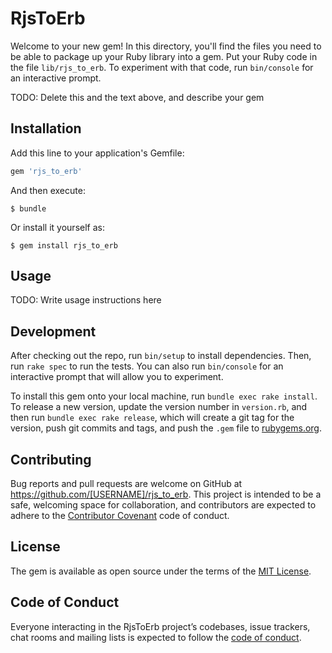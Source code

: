 # RjsToErb

Welcome to your new gem! In this directory, you'll find the files you need to be able to package up your Ruby library into a gem. Put your Ruby code in the file `lib/rjs_to_erb`. To experiment with that code, run `bin/console` for an interactive prompt.

TODO: Delete this and the text above, and describe your gem

## Installation

Add this line to your application's Gemfile:

```ruby
gem 'rjs_to_erb'
```

And then execute:

    $ bundle

Or install it yourself as:

    $ gem install rjs_to_erb

## Usage

TODO: Write usage instructions here

## Development

After checking out the repo, run `bin/setup` to install dependencies. Then, run `rake spec` to run the tests. You can also run `bin/console` for an interactive prompt that will allow you to experiment.

To install this gem onto your local machine, run `bundle exec rake install`. To release a new version, update the version number in `version.rb`, and then run `bundle exec rake release`, which will create a git tag for the version, push git commits and tags, and push the `.gem` file to [rubygems.org](https://rubygems.org).

## Contributing

Bug reports and pull requests are welcome on GitHub at https://github.com/[USERNAME]/rjs_to_erb. This project is intended to be a safe, welcoming space for collaboration, and contributors are expected to adhere to the [Contributor Covenant](http://contributor-covenant.org) code of conduct.

## License

The gem is available as open source under the terms of the [MIT License](https://opensource.org/licenses/MIT).

## Code of Conduct

Everyone interacting in the RjsToErb project’s codebases, issue trackers, chat rooms and mailing lists is expected to follow the [code of conduct](https://github.com/[USERNAME]/rjs_to_erb/blob/master/CODE_OF_CONDUCT.md).

